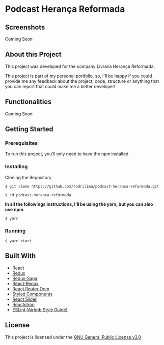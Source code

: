 # Podcast Herança Reformada

## Screenshots

Coming Soon

## About this Project

This project was developed for the company Livraria Herança Reformada.

This project is part of my personal portfolio, so, I'll be happy if you could provide me any feedback about the project, code, structure or anything that you can report that could make me a better developer!

## Functionalities

Coming Soon

## Getting Started

### Prerequisites

To run this project, you'll only need to have the npm installed.

### Installing

Cloning the Repository

```
$ git clone https://github.com/rodrilima/podcast-heranca-reformada.git

$ cd podcast-heranca-reformada
```

**In all the followings instructions, I'll be using the yarn, but you can also use npm.**

```
$ yarn
```

### Running

```
$ yarn start
```


## Built With

- [React](https://github.com/facebook/react)
- [Redux](https://github.com/reduxjs/redux)
- [Redux-Saga](https://github.com/redux-saga/redux-saga)
- [React-Redux](https://github.com/reduxjs/react-redux)
- [React Router Dom](https://github.com/ReactTraining/react-router/tree/master/packages/react-router-dom)
- [Styled Components](https://github.com/styled-components/styled-components)
- [React Slider](https://github.com/miskreant/rc-slider)
- [Reactotron](https://github.com/infinitered/reactotron)
- [ESLint (Airbnb Style Guide)](https://github.com/eslint/eslint)

## License

This project is licensed under the [GNU General Public License v3.0](https://github.com/rodrilima/podcast-heranca-reformada/blob/master/LICENSE)
